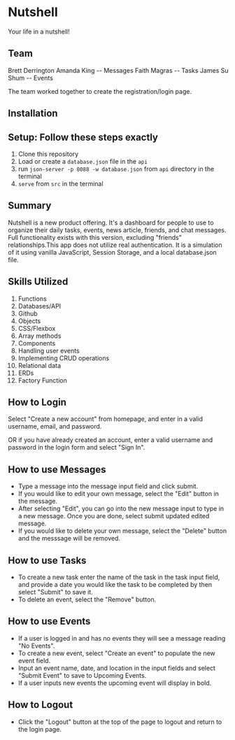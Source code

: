 # Nutshell

Your life in a nutshell! 

## Team
Brett Derrington
Amanda King -- Messages
Faith Magras -- Tasks
James Su Shum -- Events

The team worked together to create the registration/login page.

## Installation

## Setup: Follow these steps exactly

1. Clone this repository
2. Load or create a `database.json` file in the `api` 
3. run `json-server -p 8088 -w database.json` from `api` directory in the terminal
4. `serve` from `src` in the terminal


## Summary

Nutshell is a new product offering. It's a dashboard for people to use to organize their daily tasks, events, news article, friends, and chat messages. Full functionality exists with this version, excluding "friends" relationships.This app does not utilize real authentication. It is a simulation of it using vanilla JavaScript, Session Storage, and a local database.json file. 

## Skills Utilized

1. Functions
2. Databases/API
3. Github
4. Objects
5. CSS/Flexbox
6. Array methods
7. Components
8. Handling user events
9. Implementing CRUD operations
10. Relational data
11. ERDs
12. Factory Function

## How to Login

Select "Create a new account" from homepage, and enter in a valid username, email, and password.

OR if you have already created an account, enter a valid username and password in the login form and select "Sign In".

## How to use Messages

* Type a message into the message input field and click submit.
* If you would like to edit your own message, select the "Edit" button in the message.
* After selecting "Edit", you can go into the new message input to type in a new message. Once you are done, select submit updated edited message.
* If you would like to delete your own message, select the "Delete" button and the messsage will be removed.

## How to use Tasks

* To create a new task enter the name of the task in the task input field, and provide a date you would like the task to be completed by then select "Submit" to save it.
* To delete an event, select the "Remove" button.

## How to use Events

* If a user is logged in and has no events they will see a message reading "No Events".
* To create a new event, select "Create an event" to populate the new event field.
* Input an event name, date, and location in the input fields and select "Submit Event" to save to Upcoming Events.
* If a user inputs new events the upcoming event will display in bold.

## How to Logout

* Click the "Logout" button at the top of the page to logout and return to the login page.
